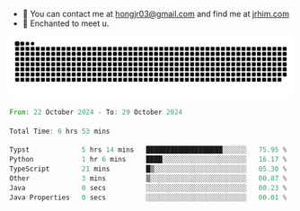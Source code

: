 - 📧 You can contact me at hongjr03@gmail.com and find me at [jrhim.com](https://jrhim.com/)
- 💜 Enchanted to meet u.

![snake_animation](https://raw.githubusercontent.com/hongjr03/hongjr03/output/github-contribution-grid-snake.svg)

<!--START_SECTION:waka-->

```rust
From: 22 October 2024 - To: 29 October 2024

Total Time: 6 hrs 53 mins

Typst             5 hrs 14 mins   ███████████████████░░░░░░   75.95 %
Python            1 hr 6 mins     ████░░░░░░░░░░░░░░░░░░░░░   16.17 %
TypeScript        21 mins         █▒░░░░░░░░░░░░░░░░░░░░░░░   05.30 %
Other             3 mins          ▒░░░░░░░░░░░░░░░░░░░░░░░░   00.87 %
Java              0 secs          ░░░░░░░░░░░░░░░░░░░░░░░░░   00.23 %
Java Properties   0 secs          ░░░░░░░░░░░░░░░░░░░░░░░░░   00.01 %
```

<!--END_SECTION:waka-->
